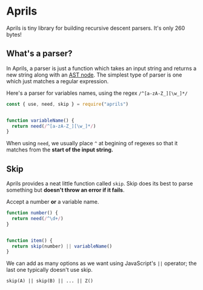 # Aprils

Aprils is tiny library for building recursive descent parsers. It's only 260 bytes!


## What's a parser?

In Aprils, a parser is just a function which takes an input string and returns a new string along with an [AST node](https://en.wikipedia.org/wiki/Abstract_syntax_tree). The simplest type of parser is one which just matches a regular expression.

Here's a parser for variables names, using the regex `/^[a-zA-Z_][\w_]*/`  

```js
const { use, need, skip } = require("aprils")


function variableName() {
  return need(/^[a-zA-Z_][\w_]*/)
}
```

When using `need`, we usually place `^` at begining of regexes so that it matches from the **start of the input string.**


## Skip

Aprils provides a neat little function called `skip`. Skip does its best to parse something but **doesn't throw an error if it fails**.


Accept a number **or** a variable name.

```js
function number() {
  return need(/^\d+/)
}


function item() {
  return skip(number) || variableName()
}
```

We can add as many options as we want using JavaScript's `||` operator; the last one typically doesn't use skip.

```
skip(A) || skip(B) || ... || Z()
```
